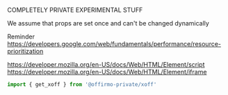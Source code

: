 
COMPLETELY PRIVATE EXPERIMENTAL STUFF

We assume that props are set once and can't be changed dynamically

Reminder https://developers.google.com/web/fundamentals/performance/resource-prioritization


https://developer.mozilla.org/en-US/docs/Web/HTML/Element/script
https://developer.mozilla.org/en-US/docs/Web/HTML/Element/iframe

```ts
import { get_xoff } from '@offirmo-private/xoff'
```
